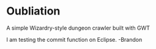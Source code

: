 # Oubliation
A simple Wizardry-style dungeon crawler built with GWT

I am testing the commit function on Eclipse. -Brandon